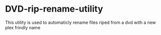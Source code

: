 # DVD-rip-rename-utility
This utility is used to automaticly rename files riped from a dvd with a new plex frindly name
